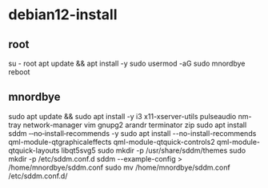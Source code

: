 # debian12-install
## root
su - root
apt update && apt install -y sudo
usermod -aG sudo mnordbye
reboot
## mnordbye
sudo apt update && sudo apt install -y i3 x11-xserver-utils pulseaudio nm-tray network-manager vim gnupg2 arandr terminator zip 
sudo apt install sddm ‑‑no‑install‑recommends -y
sudo apt install --no-install-recommends qml-module-qtgraphicaleffects qml-module-qtquick-controls2 qml-module-qtquick-layouts libqt5svg5
sudo mkdir -p /usr/share/sddm/themes
sudo mkdir -p /etc/sddm.conf.d
sddm --example-config > /home/mnordbye/sddm.conf
sudo mv /home/mnordbye/sddm.conf /etc/sddm.conf.d/
